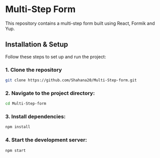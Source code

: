 # Multi-Step Form

This repository contains a multi-step form built using React, Formik and Yup.

## Installation & Setup

Follow these steps to set up and run the project:

### 1. Clone the repository
```sh
git clone https://github.com/Shahana20/Multi-Step-form.git
```

### 2. Navigate to the project directory:
  ```sh
  cd Multi-Step-form
  ```

### 3. Install dependencies:
  ```sh
  npm install
  ```

### 4. Start the development server:
  ```sh
  npm start
  ```

